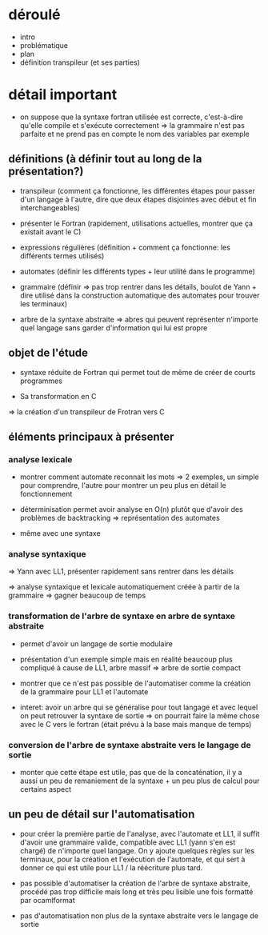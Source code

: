 # déroulé

- intro
- problématique
- plan
- définition transpileur (et ses parties)

# détail important

- on suppose que la syntaxe fortran utilisée est correcte, c'est-à-dire qu'elle compile et s'exécute correctement
  => la grammaire n'est pas parfaite et ne prend pas en compte le nom des variables par exemple

## définitions (à définir tout au long de la présentation?)

- transpileur (comment ça fonctionne, les différentes étapes pour passer d'un langage à l'autre, dire que deux étapes disjointes avec début et fin interchangeables)

- présenter le Fortran (rapidement, utilisations actuelles, montrer que ça existait avant le C)

- expressions régulières (définition + comment ça fonctionne: les différents termes utilisés)

- automates (définir les différents types + leur utilité dans le programme)

- grammaire (définir => pas trop rentrer dans les détails, boulot de Yann + dire utilisé dans la construction automatique des automates pour trouver les terminaux)

- arbre de la syntaxe abstraite => abres qui peuvent représenter n'importe quel langage sans garder d'information qui lui est propre

## objet de l'étude

- syntaxe réduite de Fortran qui permet tout de même de créer de courts programmes

- Sa transformation en C

=> la création d'un transpileur de Frotran vers C

## éléments principaux à présenter

### analyse lexicale

- montrer comment automate reconnait les mots
  => 2 exemples, un simple pour comprendre, l'autre pour montrer un peu plus en détail le fonctionnement

- déterminisation permet avoir analyse en O(n) plutôt que d'avoir des problèmes de backtracking
  => représentation des automates

- même avec une syntaxe

### analyse syntaxique

=> Yann avec LL1, présenter rapidement sans rentrer dans les détails

=> analyse syntaxique et lexicale automatiquement créée à partir de la grammaire
=> gagner beaucoup de temps

### transformation de l'arbre de syntaxe en arbre de syntaxe abstraite

- permet d'avoir un langage de sortie modulaire

- présentation d'un exemple simple mais en réalité beaucoup plus compliqué à cause de LL1, arbre massif => arbre de sortie compact

- montrer que ce n'est pas possible de l'automatiser comme la création de la grammaire pour LL1 et l'automate

- interet: avoir un arbre qui se généralise pour tout langage et avec lequel on peut retrouver la syntaxe de sortie
  => on pourrait faire la même chose avec le C vers le fortran (était prévu à la base mais manque de temps)

### conversion de l'arbre de syntaxe abstraite vers le langage de sortie

- monter que cette étape est utile, pas que de la concaténation, il y a aussi un peu de remaniement de la syntaxe + un peu plus de calcul pour certains aspect

## un peu de détail sur l'automatisation

- pour créer la première partie de l'analyse, avec l'automate et LL1, il suffit d'avoir une grammaire valide, compatible avec LL1 (yann s'en est chargé) de n'importe quel langage. On y ajoute quelques règles sur les terminaux, pour la création et l'exécution de l'automate, et qui sert à donner ce qui est utile pour LL1 / la réécriture plus tard.

- pas possible d'automatiser la création de l'arbre de syntaxe abstraite, procédé pas trop difficile mais long et très peu lisible une fois formatté par ocamlformat

- pas d'automatisation non plus de la syntaxe abstraite vers le langage de sortie
